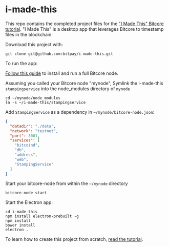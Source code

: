# i-made-this

This repo contains the completed project files for the ["I Made This" Bitcore tutorial](https://bitcore.io/guides/i-made-this). "I Made This" is a desktop app that leverages Bitcore to timestamp files in the blockchain.

Download this project with:

`git clone git@github.com:bitpay/i-made-this.git`

To run the app:

[Follow this guide](https://bitcore.io/guides/full-node) to install and run a full Bitcore node.

Assuming you called your Bitcore node "mynode", Symlink the i-made-this `stampingservice` into the node_modules directory of `mynode`

```
cd ~/mynode/node_modules
ln -s ~/i-made-this/stampingservice
```

Add `StampingService` as a dependency in `~/mynode/bitcore-node.json`:

```json
{
  "datadir": "./data",
  "network": "testnet",
  "port": 3001,
  "services": [
    "bitcoind",
    "db",
    "address",
    "web",
    "StampingService"
  ]
}
```

Start your bitcore-node from within the ```~/mynode``` directory

```
bitcore-node start
```

Start the Electron app:

```
cd i-made-this
npm install electron-prebuilt -g
npm install
bower install
electron .
```

To learn how to create this project from scratch, [read the tutorial](http://www.bitcore.io/i-made-this).

